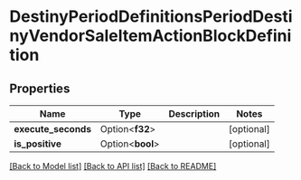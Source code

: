 # DestinyPeriodDefinitionsPeriodDestinyVendorSaleItemActionBlockDefinition

## Properties

Name | Type | Description | Notes
------------ | ------------- | ------------- | -------------
**execute_seconds** | Option<**f32**> |  | [optional]
**is_positive** | Option<**bool**> |  | [optional]

[[Back to Model list]](../README.md#documentation-for-models) [[Back to API list]](../README.md#documentation-for-api-endpoints) [[Back to README]](../README.md)


